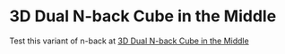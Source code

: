# 3D Dual N-back Cube in the Middle
Test this variant of n-back at [3D Dual N-back Cube in the Middle](https://4skinskywalker.github.io/3D-Dual-N-back-Cube-in-the-Middle)